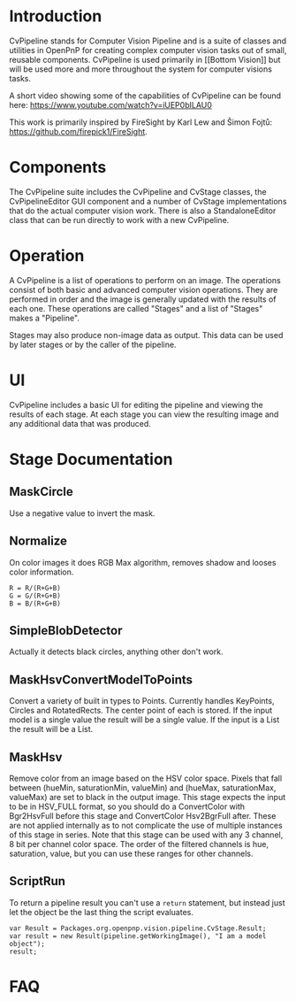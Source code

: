 # Introduction

CvPipeline stands for Computer Vision Pipeline and is a suite of classes and utilities in OpenPnP for creating complex computer vision tasks out of small, reusable components. CvPipeline is used primarily in [[Bottom Vision]] but will be used more and more throughout the system for computer visions tasks.

A short video showing some of the capabilities of CvPipeline can be found here: https://www.youtube.com/watch?v=iUEP0bILAU0

This work is primarily inspired by FireSight by Karl Lew and Šimon Fojtů: https://github.com/firepick1/FireSight.

# Components

The CvPipeline suite includes the CvPipeline and CvStage classes, the CvPipelineEditor GUI component and a number of CvStage implementations that do the actual computer vision work. There is also a StandaloneEditor class that can be run directly to work with a new CvPipeline.

# Operation

A CvPipeline is a list of operations to perform on an image. The operations consist of both basic and advanced computer vision operations. They are performed in order and the image is generally updated with the results of each one. These operations are called "Stages" and a list of "Stages" makes a "Pipeline".

Stages may also produce non-image data as output. This data can be used by later stages or by the caller of the pipeline.

# UI

CvPipeline includes a basic UI for editing the pipeline and viewing the results of each stage. At each stage you can view the resulting image and any additional data that was produced.

# Stage Documentation

## MaskCircle
Use a negative value to invert the mask.

## Normalize
On color images it does RGB Max algorithm, removes shadow and looses color information.
```
R = R/(R+G+B)
G = G/(R+G+B)
B = B/(R+G+B)
```

## SimpleBlobDetector
Actually it detects black circles, anything other don't work.

## MaskHsvConvertModelToPoints
Convert a variety of built in types to Points. Currently handles KeyPoints, Circles and RotatedRects. The center point of each is stored. If the input model is a single value the result will be a single value. If the input is a List the result will be a List.

## MaskHsv
Remove color from an image based on the HSV color space. Pixels that fall between (hueMin, saturationMin, valueMin) and (hueMax, saturationMax, valueMax) are set to black in the output image.
This stage expects the input to be in HSV_FULL format, so you should do a ConvertColor with Bgr2HsvFull before this stage and ConvertColor Hsv2BgrFull after. These are not applied internally as to not complicate the use of multiple instances of this stage in series.
Note that this stage can be used with any 3 channel, 8 bit per channel color space. The order of the filtered channels is hue, saturation, value, but you can use these ranges for other channels.

## ScriptRun
To return a pipeline result you can't use a `return` statement, but instead just let the object be the last thing the script evaluates.

```
var Result = Packages.org.openpnp.vision.pipeline.CvStage.Result;
var result = new Result(pipeline.getWorkingImage(), "I am a model object");
result;
```

# FAQ